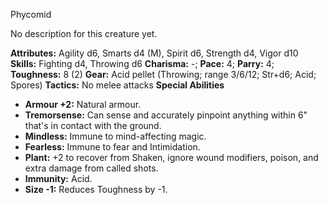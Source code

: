 Phycomid

No description for this creature yet.

**Attributes:** Agility d6, Smarts d4 (M), Spirit d6, Strength d4, Vigor
d10
**Skills:** Fighting d4, Throwing d6
**Charisma:** -; **Pace:** 4; **Parry:** 4; **Toughness:** 8 (2)
**Gear:** Acid pellet (Throwing; range 3/6/12; Str+d6; Acid; Spores)
**Tactics:** No melee attacks
**Special Abilities**
- **Armour +2:** Natural armour.
- **Tremorsense:** Can sense and accurately pinpoint anything within 6"
that's in contact with the ground.
- **Mindless:** Immune to mind-affecting magic.
- **Fearless:** Immune to fear and Intimidation.
- **Plant:** +2 to recover from Shaken, ignore wound modifiers, poison,
and extra damage from called shots.
- **Immunity:** Acid.
- **Size -1:** Reduces Toughness by -1.

